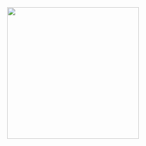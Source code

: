 <img style="margin: 1000px 20px 25px 30px;" src="https://github.com/T-TP/WorldTree-wiki/blob/master/picture/%E7%BB%8F%E9%AA%8C%E6%8F%90%E5%8F%96.png" width="300px" height="300px"/>
